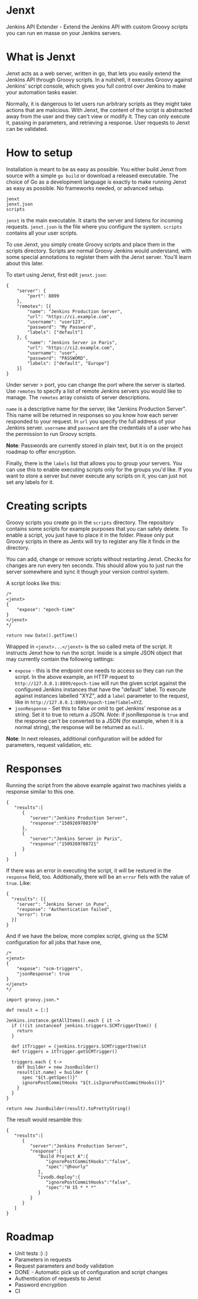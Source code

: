 # Jenxt
Jenkins API Extender - Extend the Jenkins API with custom Groovy scripts you can run en masse on your Jenkins servers.

# What is Jenxt

Jenxt acts as a web server, written in go, that lets you easily extend the Jenkins API through Groovy scripts. In a nutshell, it executes Groovy against Jenkins' script console, which gives you full control over Jenkins to make your automation tasks easier.

Normally, it is dangerous to let users run arbitrary scripts as they might take actions that are malicious. With Jenxt, the content of the script is abstracted away from the user and they can't view or modify it. They can only execute it, passing in parameters, and retrieving a response. User requests to Jenxt can be validated.

# How to setup

Installation is meant to be as easy as possible. You either build Jenxt from source with a simple `go build` or download a released executable. The choice of Go as a development language is exactly to make running Jenxt as easy as possible. No frameworks needed, or advanced setup.

```
jenxt
jenxt.json
scripts
```

`jenxt` is the main executable. It starts the server and listens for incoming requests.
`jenxt.json` is the file where you configure the system. `scripts` contains all your user scripts.

To use Jenxt, you simply create Groovy scripts and place them in the scripts directory. Scripts are normal Groovy Jenkins would understand, with some special annotations to register them with the Jenxt server. You'll learn about this later.

To start using Jenxt, first edit `jenxt.json`:

```
{
    "server": {
        "port": 8899
    },
    "remotes": [{
        "name": "Jenkins Production Server",
        "url": "https://ci.example.com",
        "username": "user123",
        "password": "My Password",
        "labels": ["default"]
    }, {
        "name": "Jenkins Server in Paris",
        "url": "https://ci2.example.com",
        "username": "user",
        "password": "PASSWORD",
        "labels": ["default", "Europe"]
    }]
}
```

Under server > port, you can change the port where the server is started. Use `remotes` to specify a list of remote Jenkins servers you would like to manage. The `remotes` array consists of server descriptions.

`name` is a descriptive name for the server, like "Jenkins Production Server". This name will be returned in responses so you know how each server responded to your request. In `url` you specify the full address of your Jenkins server. `username` and `password` are the credentials of a user who has the permission to run Groovy scripts.

**Note**: Passwords are currently stored in plain text, but it is on the project roadmap to offer encryption.

Finally, there is the `labels` list that allows you to group your servers. You can use this to enable executing scripts only for the groups you'd like. If you want to store a server but never execute any scripts on it, you can just not set any labels for it.

# Creating scripts

Groovy scripts you create go in the `scripts` directory. The repository contains some scripts for example purposes that you can safely delete. To enable a script, you just have to place it in the folder. Please only put Groovy scripts in there as Jentx will try to register any file it finds in the directory.

You can add, change or remove scripts without restarting Jenxt. Checks for changes are run every ten seconds. This should allow you to just run the server somewhere and sync it though your version control system.

A script looks like this:

```
/*
<jenxt>
{
    "expose": "epoch-time"
}
</jenxt>
*/

return new Date().getTime()
```

Wrapped in `<jenxt>...</jenxt>` is the so called meta of the script. It instructs Jenxt how to run the script. Inside is a simple JSON object that may currently contain the following settings:

 - `expose` - this is the endpoint one needs to access so they can run the script. In the above example, an HTTP request to `http://127.0.0.1:8899/epoch-time` will run the given script against the configured Jenkins instances that have the "default" label. To execute against instances labelled "XYZ", add a `label` parameter to the request, like in `http://127.0.0.1:8899/epoch-time?label=XYZ`.
  - `jsonResponse` - Set this to false or omit to get Jenkins' response as a string. Set it to true to return a JSON. *Note*: if jsonResponse is `true` and the response can't be converted to a JSON (for example, when it is a normal string), the response will be returned as `null`.

**Note**: In next releases, additional configuration will be added for parameters, request validation, etc.

# Responses

Running the script from the above example against two machines yields a response similar to this one.

```
{
   "results":[
      {
         "server":"Jenkins Production Server",
         "response":"1509269708370"
      },
      {
         "server":"Jenkins Server in Paris",
         "response":"1509269708721"
      }
   ]
}
```

If there was an error in executing the script, it will be restured in the `response` field, too. Additionally, there will be an `error` fiels with the value of `true`. Like:

```
{
  "results": [{
    "server": "Jenkins Server in Pune",
    "response": "Authentication failed",
    "error": true
  }]
}
```

And if we have the below, more complex script, giving us the SCM configuration for all jobs that have one,

```
/*
<jenxt>
{
    "expose": "scm-triggers",
    "jsonResponse": true
}
</jenxt>
*/

import groovy.json.*

def result = [:]

Jenkins.instance.getAllItems().each { it ->
  if (!(it instanceof jenkins.triggers.SCMTriggerItem)) {
    return
  }

  def itTrigger = (jenkins.triggers.SCMTriggerItem)it
  def triggers = itTrigger.getSCMTrigger()

  triggers.each { t->
    def builder = new JsonBuilder()
    result[it.name] = builder {
      spec "${t.getSpec()}"
      ignorePostCommitHooks "${t.isIgnorePostCommitHooks()}"
    }
  }
}

return new JsonBuilder(result).toPrettyString()
```

The result would resamble this:

```
{
   "results":[
      {
         "server":"Jenkins Production Server",
         "response":{
            "Build Project A":{
               "ignorePostCommitHooks":"false",
               "spec":"@hourly"
            },
            "ivodb.deploy":{
               "ignorePostCommitHooks":"false",
               "spec":"H 15 * * *"
            }
         }
      }
   ]
}
```

# Roadmap

 - Unit tests :) :)
 - Parameters in requests
 - Request parameters and body validation
 - DONE - Automatic pick up of configuration and script changes
 - Authentication of requests to Jenxt
 - Password encryption
 - CI
